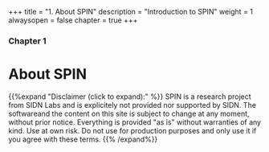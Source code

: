 +++
title = "1. About SPIN"
description = "Introduction to SPIN"
weight = 1
alwaysopen = false
chapter = true
+++

### Chapter 1

# About SPIN

{{%expand "Disclaimer (click to expand):" %}}
SPIN is a research project from SIDN Labs and is explicitely not provided nor supported by SIDN. The softwareand the content on this site is subject to change at any moment, without prior notice. Everything is provided "as is" without warranties of any kind. Use at own risk. Do not use for production purposes and only use it if you agree with these terms.
{{% /expand%}}

